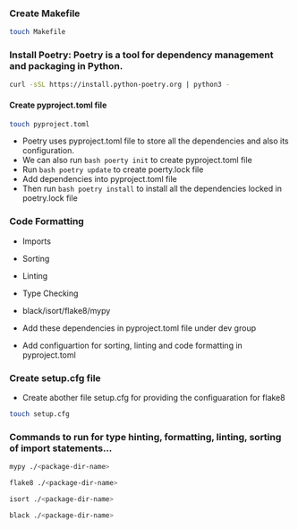 ### Create Makefile

```bash 
touch Makefile
```

### Install Poetry: Poetry is a tool for dependency management and packaging in Python.

```bash 
curl -sSL https://install.python-poetry.org | python3 -
```

#### Create pyproject.toml file

```bash
touch pyproject.toml
```
- Poetry uses pyproject.toml file to store all the dependencies and also its configuration.
- We can also run ```bash poerty init``` to create pyproject.toml file
- Run ```bash poetry update``` to create poerty.lock file
- Add dependencies into pyproject.toml file
- Then run ```bash poetry install``` to install all the dependencies locked in poetry.lock file


### Code Formatting
- Imports
- Sorting
- Linting
- Type Checking
- black/isort/flake8/mypy

- Add these dependencies in pyproject.toml file under dev group
- Add configuartion for sorting, linting and code formatting in pyproject.toml

### Create setup.cfg file
- Create abother file setup.cfg for providing the configuaration for flake8
```bash 
touch setup.cfg
```

### Commands to run for type hinting, formatting, linting, sorting of import statements...

```bash 
mypy ./<package-dir-name>
```

```bash 
flake8 ./<package-dir-name>
```

```bash 
isort ./<package-dir-name>
```

```bash 
black ./<package-dir-name>
```